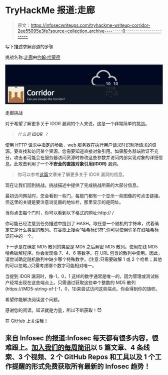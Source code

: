# TryHackMe 报道:走廊

> 原文：<https://infosecwriteups.com/tryhackme-writeup-corridor-2ee55095e3fe?source=collection_archive---------0----------------------->

写下描述求解廊道的步骤

挑战名称:[走廊](https://tryhackme.com/room/corridor)由[约翰·哈蒙德](https://tryhackme.com/p/JohnHammond)

![](img/0e1d7677d30860d676f51621c682d8c2.png)

走廊挑战

对于希望了解更多关于 IDOR 漏洞的个人来说，这是一个非常简单的挑战。

> *什么是* ***IDOR*** *？*

使用 HTTP 请求中指定的参数，web 服务器在执行用户请求时识别所请求的资源。要查找和访问某个资源，您需要知道直接对象引用。如果服务器端验证不充分，攻击者可能会在服务器访问资源时修改这些参数并访问内部实现对象的详细信息。此攻击利用了一个**不安全的直接对象引用(IDOR)** 漏洞。

> 你可以参考[这篇](/what-is-idor-vulnerability-and-how-does-it-affect-you-85431d10f8fb)文章来了解更多关于 IDOR 漏洞的信息。

现在让我们回到挑战。挑战描述中提供了完成挑战所需的大部分信息。

最初访问网站时，您会看到一些门。每扇门都有一个显示一些图像的可点击链接。但这里的关键是要注意浏览器的地址栏，那里显示的是网址。

当你点击每个门时，你可以看到以下格式的网址:http:// <ip>/</ip>

你可能已经注意到任务描述中提到了 HASH。取任意一个随机的字符串，试着确定它是什么类型的散列。在谷歌上搜索“哈希标识符”,你可以使用许多在线哈希标识符中的一个。

下一步是在确定 MD5 散列的类型是 MD5 之后解密 MD5 散列。使用在线 MD5 哈希破解程序。你会发现像 7、4、6 等数字。在 URL 包含的散列中使用。因此，请尝试确定随机散列中缺少哪个特殊数字。(注意:只需要破解 1 或 2 个哈希；其他的可以忽略。)只需考虑哪个数字可能相对唯一。

当提到 IDOR 漏洞时，像-1，0，1 这样的数字通常是唯一的，因为管理或测试帐户经常出现在这些端点上。只需通过获取这些单个整数的 MD5 散列(https://<ip>/MD5-string-of-[-1，0，1])来尝试访问这些端点。你会得到你的旗帜。</ip>

希望你能解决阅读这个问题。

感谢您的阅读。知识就是力量，所以不断获取！😈

在 GitHub 上关注我！

## 来自 Infosec 的报道:Infosec 每天都有很多内容，很难跟上。[加入我们的每周简讯](https://weekly.infosecwriteups.com/)以 5 篇文章、4 条线索、3 个视频、2 个 GitHub Repos 和工具以及 1 个工作提醒的形式免费获取所有最新的 Infosec 趋势！